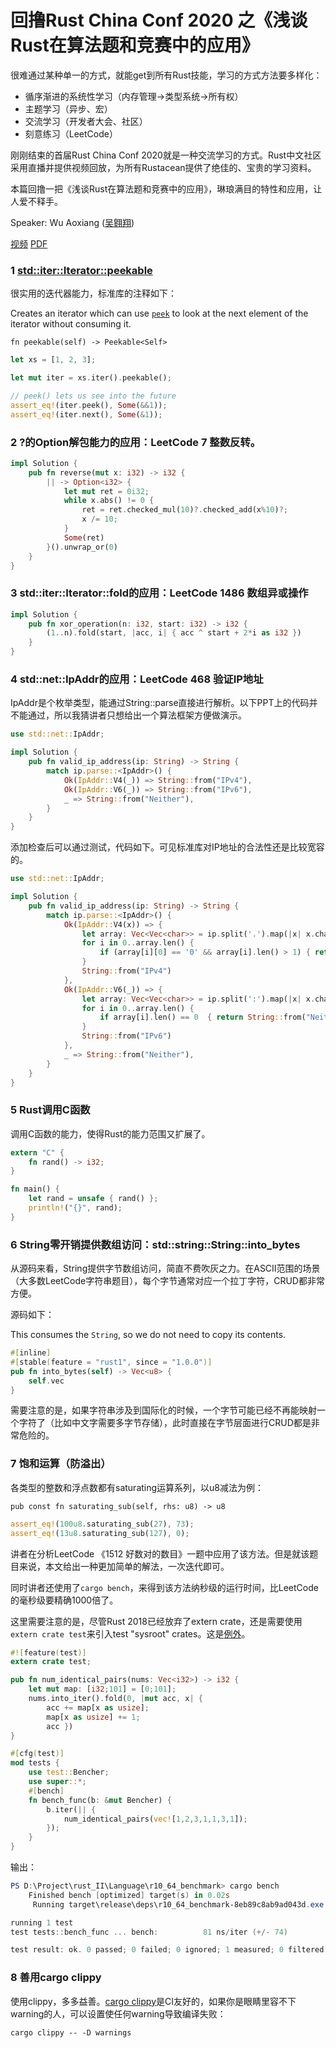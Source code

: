 # 回撸Rust China Conf 2020 之《浅谈Rust在算法题和竞赛中的应用》

很难通过某种单一的方式，就能get到所有Rust技能，学习的方式方法要多样化：

- 循序渐进的系统性学习（内存管理->类型系统->所有权）
- 主题学习（异步、宏）
- 交流学习（开发者大会、社区）
- 刻意练习（LeetCode）

刚刚结束的首届Rust China Conf 2020就是一种交流学习的方式。Rust中文社区采用直播并提供视频回放，为所有Rustacean提供了绝佳的、宝贵的学习资料。

本篇回撸一把《浅谈Rust在算法题和竞赛中的应用》，琳琅满目的特性和应用，让人爱不释手。

Speaker: Wu Aoxiang ([吴翱翔](https://github.com/pymongo))

[视频](https://www.bilibili.com/video/BV1Yy4y1e7zR?p=27) [PDF](https://github.com/rustcc/RustChinaConf2020/blob/master/rustchinaconf2020/RustChinaConf2020-27.%E5%90%B4%E7%BF%B1%E7%BF%94-%E3%80%8A%E6%B5%85%E8%B0%88Rust%E5%9C%A8%E7%AE%97%E6%B3%95%E9%A2%98%E5%92%8C%E7%AB%9E%E8%B5%9B%E4%B8%AD%E7%9A%84%E5%BA%94%E7%94%A8%E3%80%8B.pdf)

### 1 [std::iter::Iterator::peekable](https://doc.rust-lang.org/std/iter/trait.Iterator.html#method.peekable)

很实用的迭代器能力，标准库的注释如下：

Creates an iterator which can use [`peek`](https://doc.rust-lang.org/std/iter/struct.Peekable.html#method.peek) to look at the next element of the iterator without consuming it. 

`fn peekable(self) -> Peekable<Self>`

```rust
let xs = [1, 2, 3];

let mut iter = xs.iter().peekable();

// peek() lets us see into the future
assert_eq!(iter.peek(), Some(&&1));
assert_eq!(iter.next(), Some(&1));
```

### 2 ?的Option解包能力的应用：LeetCode 7 整数反转。

```rust
impl Solution {
    pub fn reverse(mut x: i32) -> i32 {
        || -> Option<i32> {
            let mut ret = 0i32;
            while x.abs() != 0 {
                ret = ret.checked_mul(10)?.checked_add(x%10)?;
                x /= 10;
            }
            Some(ret)
        }().unwrap_or(0)
    }
}
```

### 3 std::iter::Iterator::fold的应用：LeetCode 1486 数组异或操作

```rust
impl Solution {
    pub fn xor_operation(n: i32, start: i32) -> i32 {
        (1..n).fold(start, |acc, i| { acc ^ start + 2*i as i32 })
    }
}
```

### 4 std::net::IpAddr的应用：LeetCode 468 验证IP地址

IpAddr是个枚举类型，能通过String::parse直接进行解析。以下PPT上的代码并不能通过，所以我猜讲者只想给出一个算法框架方便做演示。

```rust
use std::net::IpAddr;

impl Solution {
    pub fn valid_ip_address(ip: String) -> String {
        match ip.parse::<IpAddr>() {
            Ok(IpAddr::V4(_)) => String::from("IPv4"),
            Ok(IpAddr::V6(_)) => String::from("IPv6"),
            _ => String::from("Neither"),
        }
    }
}
```

添加检查后可以通过测试，代码如下。可见标准库对IP地址的合法性还是比较宽容的。

```rust
use std::net::IpAddr;

impl Solution {
    pub fn valid_ip_address(ip: String) -> String {
        match ip.parse::<IpAddr>() {
            Ok(IpAddr::V4(x)) => {
                let array: Vec<Vec<char>> = ip.split('.').map(|x| x.chars().collect()).collect();
                for i in 0..array.len() {
                    if (array[i][0] == '0' && array[i].len() > 1) { return String::from("Neither"); }
                }
                String::from("IPv4")
            },
            Ok(IpAddr::V6(_)) => {
                let array: Vec<Vec<char>> = ip.split(':').map(|x| x.chars().collect()).collect();
                for i in 0..array.len() {
                    if array[i].len() == 0  { return String::from("Neither"); }
                }
                String::from("IPv6")
            },
            _ => String::from("Neither"),
        }
    }
}
```

### 5 Rust调用C函数

调用C函数的能力，使得Rust的能力范围又扩展了。

```rust
extern "C" {
    fn rand() -> i32;
}

fn main() {
    let rand = unsafe { rand() };
    println!("{}", rand);
}
```

### 6 String零开销提供数组访问：std::string::String::into_bytes

从源码来看，String提供字节数组访问，简直不费吹灰之力。在ASCII范围的场景（大多数LeetCode字符串题目），每个字节通常对应一个拉丁字符，CRUD都非常方便。

源码如下：

This consumes the `String`, so we do not need to copy its contents.

```rust
#[inline]
#[stable(feature = "rust1", since = "1.0.0")]
pub fn into_bytes(self) -> Vec<u8> {
    self.vec
}
```

需要注意的是，如果字符串涉及到国际化的时候，一个字节可能已经不再能映射一个字符了（比如中文字需要多字节存储），此时直接在字节层面进行CRUD都是非常危险的。

### 7 饱和运算（防溢出）

各类型的整数和浮点数都有saturating运算系列，以u8减法为例：

`pub const fn saturating_sub(self, rhs: u8) -> u8`

```rust
assert_eq!(100u8.saturating_sub(27), 73);
assert_eq!(13u8.saturating_sub(127), 0);
```

讲者在分析LeetCode 《1512 好数对的数目》一题中应用了该方法。但是就该题目来说，本文给出一种更加简单的解法，一次迭代即可。

同时讲者还使用了`cargo bench`，来得到该方法纳秒级的运行时间，比LeetCode的毫秒级要精确1000倍了。

这里需要注意的是，尽管Rust 2018已经放弃了extern crate，还是需要使用`extern crate test`来引入test "sysroot" crates。这是[例外](https://doc.rust-lang.org/nightly/edition-guide/rust-2018/module-system/path-clarity.html#an-exception)。

```rust
#![feature(test)]
extern crate test;

pub fn num_identical_pairs(nums: Vec<i32>) -> i32 {
    let mut map: [i32;101] = [0;101];
    nums.into_iter().fold(0, |mut acc, x| { 
        acc += map[x as usize];
        map[x as usize] += 1;
        acc })
}

#[cfg(test)]
mod tests {
    use test::Bencher;
    use super::*;
    #[bench]
    fn bench_func(b: &mut Bencher) {
        b.iter(|| {
            num_identical_pairs(vec![1,2,3,1,1,3,1]);
        });
    }
}
```

输出：

```powershell
PS D:\Project\rust_II\Language\r10_64_benchmark> cargo bench
    Finished bench [optimized] target(s) in 0.02s
     Running target\release\deps\r10_64_benchmark-8eb89c8ab9ad043d.exe

running 1 test
test tests::bench_func ... bench:          81 ns/iter (+/- 74)

test result: ok. 0 passed; 0 failed; 0 ignored; 1 measured; 0 filtered out
```

### 8 善用cargo clippy

使用clippy，多多益善。[cargo clippy](https://github.com/rust-lang/rust-clippy)是CI友好的，如果你是眼睛里容不下warning的人，可以设置使任何warning导致编译失败：

`cargo clippy -- -D warnings`